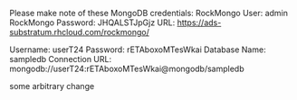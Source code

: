 Please make note of these MongoDB credentials:
  RockMongo User: admin
  RockMongo Password: JHQALSTJpGjz
URL: https://ads-substratum.rhcloud.com/rockmongo/

 Username: userT24 
 Password: rETAboxoMTesWkai 
 Database Name: sampledb 
 Connection URL: mongodb://userT24:rETAboxoMTesWkai@mongodb/sampledb

some arbitrary change
